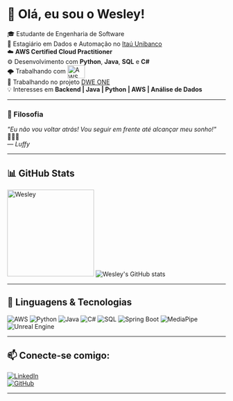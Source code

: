 # 👋 Olá, eu sou o Wesley!

🎓 Estudante de Engenharia de Software  
🏦 Estagiário em Dados e Automação no [Itaú Unibanco](https://www.itau.com.br/)  
☁️ **AWS Certified Cloud Practitioner**  
⚙️ Desenvolvimento com **Python**, **Java**, **SQL** e **C#**  
🌩️ Trabalhando com <img align="center" alt="AWS" height="30" width="40" src="https://img.shields.io/badge/AWS-232F3E?style=flat&logo=amazonaws&logoColor=white"><br>
🚀 Trabalhando no projeto [DWE ONE](https://github.com/dwe-corp)  
💡 Interesses em **Backend | Java | Python | AWS | Análise de Dados**

---

### 🌟 Filosofia
*"Eu não vou voltar atrás! Vou seguir em frente até alcançar meu sonho!"* 🏴‍☠️🍖 <br>
— *Luffy*

---

## 📊 **GitHub Stats**
<a href="https://github.com/wesley-souza8"><img alt="Wesley" height="200em" src="https://github-readme-stats.vercel.app/api/top-langs/?username=wesley-souza8&langs_count=10&count_private=true&layout=compact&theme=react&hide_border=true&bg_color=0D1117&hide=javascript" /></a>
![Wesley's GitHub stats](https://github-readme-stats.vercel.app/api?username=wesley-souza8&show_icons=true&theme=radical)

---

## 🚀 **Linguagens & Tecnologias** 
![AWS](https://img.shields.io/badge/AWS-232F3E?style=flat&logo=amazonaws&logoColor=white) 
![Python](https://img.shields.io/badge/Python-3776AB?style=for-the-badge&logo=python&logoColor=white) 
![Java](https://img.shields.io/badge/Java-ED8B00?style=for-the-badge&logo=openjdk&logoColor=white) 
![C#](https://img.shields.io/badge/C%23-239120?style=for-the-badge&logo=c-sharp&logoColor=white) 
![SQL](https://img.shields.io/badge/SQL-003B57?style=for-the-badge&logo=sqlite&logoColor=white) 
![Spring Boot](https://img.shields.io/badge/SpringBoot-6DB33F?style=for-the-badge&logo=springboot&logoColor=white) 
![MediaPipe](https://img.shields.io/badge/MediaPipe-FF6F00?style=for-the-badge&logo=google&logoColor=white) 
![Unreal Engine](https://img.shields.io/badge/Unreal-313131?style=for-the-badge&logo=unrealengine&logoColor=white)

---

## 📫 **Conecte-se comigo:**  
[![LinkedIn](https://img.shields.io/badge/LinkedIn-0077B5?style=for-the-badge&logo=linkedin&logoColor=white)](https://www.linkedin.com/in/wesley-dev-eng/)  
[![GitHub](https://img.shields.io/badge/GitHub-181717?style=for-the-badge&logo=github&logoColor=white)](https://github.com/wesley-souza8)

---
